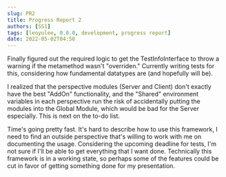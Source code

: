 ```yaml
---
slug: PR2
title: Progress Report 2
authors: [SS1]
tags: [leoyulee, 0.0.0, development, progress report]
date: 2022-05-02T04:50
---
```


Finally figured out the required logic to get the TestInfoInterface to throw a warning if the metamethod wasn't "overriden." Currently writing tests for this, considering how fundamental datatypes are (and hopefully will be).

<!--truncate-->

I realized that the perspective modules (Server and Client) don't exactly have the best "AddOn" functionality, and the "Shared" environment variables in each perspective run the risk of accidentally putting the modules into the Global Module, which would be bad for the Server especially. This is next on the to-do list.

Time's going pretty fast. It's hard to describe how to use this framework, I need to find an outside perspective that's willing to work with me on documenting the usage. Considering the upcoming deadline for tests, I'm not sure if I'll be able to get everything that I want done. Technically this framework is in a working state, so perhaps some of the features could be cut in favor of getting something done for my presentation.